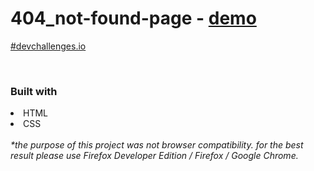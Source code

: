 # 404_not-found-page - <a href="https://dukkevin.github.io/404_not-found-page/">demo</a>
<a href="https://devchallenges.io/portfolio/dukkevin">#devchallenges.io</a>

<br>
<h3>Built with</h3>
<li>HTML</li>
<li>CSS</li>

<br>
<i>*the purpose of this project was not browser compatibility. for the best result please use Firefox Developer Edition / Firefox / Google Chrome.
